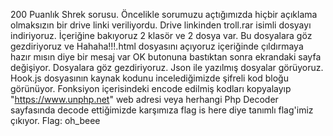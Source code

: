 200 Puanlık Shrek sorusu. Öncelikle sorumuzu açtığımızda hiçbir açıklama olmaksızın bir drive linki veriliyordu.
Drive linkinden troll.rar isimli dosyayı indiriyoruz. İçeriğine bakıyoruz 2 klasör ve 2 dosya var. 
Bu dosyalara göz gezdiriyoruz ve Hahaha!!!.html dosyasını açıyoruz içeriğinde çıldırmaya hazır mısın diye bir mesaj var 
OK butonuna bastıktan sonra ekrandaki sayfa değişiyor. Dosyalara göz gezdiriyoruz. Json ile yazılmış dosyalar görüyoruz.  
Hook.js dosyasının kaynak kodunu incelediğimizde şifreli kod bloğu görünüyor. Fonksiyon içerisindeki encode edilmiş kodları
kopyalayıp "https://www.unphp.net" web adresi veya herhangi Php Decoder sayfasında decode ettiğimizde karşımıza flag is here 
diye tanımlı flag'imiz çıkıyor. Flag: oh_beee
